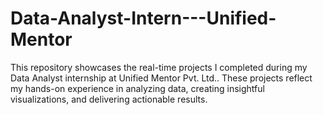 # Data-Analyst-Intern---Unified-Mentor
This repository showcases the real-time projects I completed during my Data Analyst internship at Unified Mentor Pvt. Ltd.. These projects reflect my hands-on experience in analyzing data, creating insightful visualizations, and delivering actionable results.
